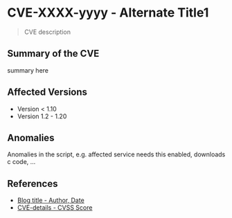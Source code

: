 # CVE-XXXX-yyyy - Alternate Title1

> CVE description

## Summary of the CVE

summary here

## Affected Versions

- Version < 1.10
- Version 1.2 - 1.20

## Anomalies

Anomalies in the script, e.g. affected service needs this enabled, downloads c code, ...

## References

- [Blog title - Author, Date](https://github.com/swisskyrepo/PayloadsAllTheThings/blob/master/_template_vuln/README.md)
- [CVE-details - CVSS Score](https://www.cvedetails.com/cve/CVE-XXXX-yyyy/)
